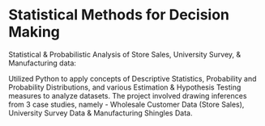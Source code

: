 # Statistical Methods for Decision Making
Statistical & Probabilistic Analysis of Store Sales, University Survey, & Manufacturing data:

 Utilized Python to apply concepts of Descriptive Statistics, Probability and Probability Distributions, and various Estimation & Hypothesis Testing measures to analyze datasets. The project involved drawing inferences from 3 case studies, namely - Wholesale Customer Data (Store Sales), University Survey Data & Manufacturing Shingles Data.